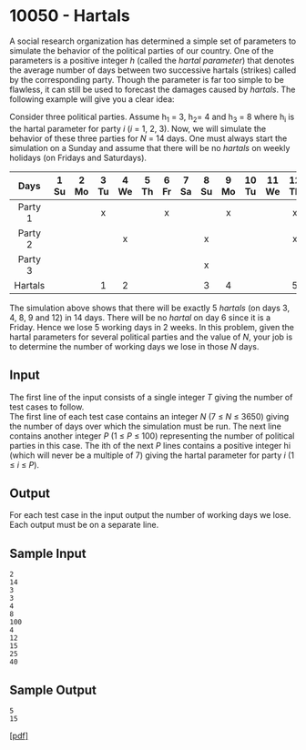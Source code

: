 # 10050 - Hartals

A social research organization has determined a simple set of parameters to simulate the behavior of
the political parties of our country. One of the parameters is a positive integer *h* (called the *hartal
parameter*) that denotes the average number of days between two successive hartals (strikes) called by
the corresponding party. Though the parameter is far too simple to be flawless, it can still be used to
forecast the damages caused by *hartals*. The following example will give you a clear idea:


Consider three political parties. Assume h<sub>1</sub> = 3, h<sub>2</sub>= 4 and h<sub>3</sub> = 8 where 
h<sub>i</sub> is the hartal parameter for party *i* (*i* = 1, 2, 3). Now, we will simulate the behavior 
of these three parties for *N* = 14 days. One must always start the simulation on a Sunday and assume 
that there will be no *hartals* on weekly holidays (on Fridays and Saturdays).

| Days  | 1  Su | 2  Mo | 3  Tu | 4  We | 5  Th | 6  Fr | 7  Sa | 8  Su 	| 9  Mo | 10  Tu | 11  We | 12  Th | 13  Fr | 14  Sa |
|:-------:	|:----:	|:----:	|:----:	|:----:	|:----:	|:----:	|:----:	|:----:	|:----:	|:-----:|:-----:|:-----:|:-----:|:-----:|
| Party 1 	|  	|  	| x 	|  	|  	| x 	|  	|  	| x 	|  	|  	| x 	|  	|  	|
| Party 2 	|  	|  	|  	| x 	|  	|  	|  	| x 	|  	|  	|  	| x 	|  	|  	|
| Party 3 	|  	|  	|  	|  	|  	|  	|  	| x 	|  	|  	|  	|  	|  	|  	|
| Hartals 	|  	|  	| 1 	| 2 	|  	|  	|  	| 3 	| 4 	|  	|  	| 5 	|  	|  	|

The simulation above shows that there will be exactly 5 *hartals* (on days 3, 4, 8, 9 and 12) in 14
days. There will be no *hartal* on day 6 since it is a Friday. Hence we lose 5 working days in 2 weeks.
In this problem, given the hartal parameters for several political parties and the value of *N*, your
job is to determine the number of working days we lose in those *N* days.


## Input

The first line of the input consists of a single integer *T* giving the number of test cases to follow.  
The first line of each test case contains an integer *N* (7 ≤ *N* ≤ 3650) giving the number of days over
which the simulation must be run. The next line contains another integer *P* (1 ≤ *P* ≤ 100) representing
the number of political parties in this case. The ith of the next *P* lines contains a positive integer hi
(which will never be a multiple of 7) giving the hartal parameter for party *i* (1 ≤ *i* ≤ *P*).


## Output

For each test case in the input output the number of working days we lose. Each output must be on a
separate line.

	
## Sample Input

```
2
14
3
3
4
8
100
4
12
15
25
40
```


## Sample Output

```
5
15
```

[\[pdf\]](https://uva.onlinejudge.org/external/100/10050.pdf)
